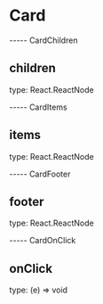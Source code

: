 # Card

----- CardChildren

## children

type: React.ReactNode

----- CardItems

## items

type: React.ReactNode

----- CardFooter

## footer

type: React.ReactNode

----- CardOnClick

## onClick

type: (e) => void
